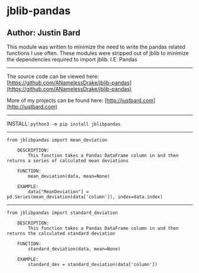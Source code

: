 # jblib-pandas
## Author: Justin Bard

This module was written to minimize the need to write the pandas related functions I use often. These modules were stripped out of jblib to minimize the dependencies required to import jblib. I.E. Pandas

---
The source code can be viewed here: [https://github.com/ANamelessDrake/jblib-pandas](https://github.com/ANamelessDrake/jblib-pandas)

More of my projects can be found here: [http://justbard.com](http://justbard.com)

---

INSTALL:  ` python3 -m pip install jblibpandas `

---
` from jblibpandas import mean_deviation `

```
    DESCRIPTION:
        This function takes a Pandas DataFrame column in and then returns a series of calculated mean deviations

    FUNCTION:
        mean_deviation(data, mean=None)

    EXAMPLE:
        data["MeanDeviation"] = pd.Series(mean_deviation(data['column']), index=data.index)
```

---
` from jblibpandas import standard_deviation `

```
    DESCRIPTION:
        This function takes a Pandas DataFrame column in and then returns the calculated standard deviation

    FUNCTION:
        standard_deviation(data, mean=None)

    EXAMPLE:
        standard_dev = standard_deviation(data['column'])
```